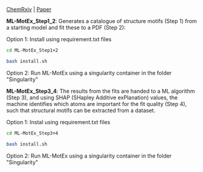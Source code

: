 [ChemRxiv](https://chemrxiv.org/engage/chemrxiv/article-details/6263f48f5b900913a0195c4f)  |  [Paper](https://www.nature.com/articles/s41524-022-00896-3)

**ML-MotEx_Step1_2**: Generates a catalogue of structure motifs (Step 1) from a starting model and fit these to a PDF (Step 2):

Option 1: Install using requirement.txt files
```bash
cd ML-MotEx_Step1+2
```
```bash
bash install.sh
```

Option 2: Run ML-MotEx using a singularity container in the folder "Singularity"

**ML-MotEx_Step3_4**: The results from the fits are handed to a ML algorithm (Step 3), and using SHAP (SHapley Additive exPlanation) values, the machine identifies which atoms are important for the fit quality (Step 4), such that structural motifs can be extracted from a dataset.

Option 1: Instal using requirement.txt files
```bash
cd ML-MotEx_Step3+4
```
```bash
bash install.sh
```

Option 2: Run ML-MotEx using a singularity container in the folder "Singularity"





